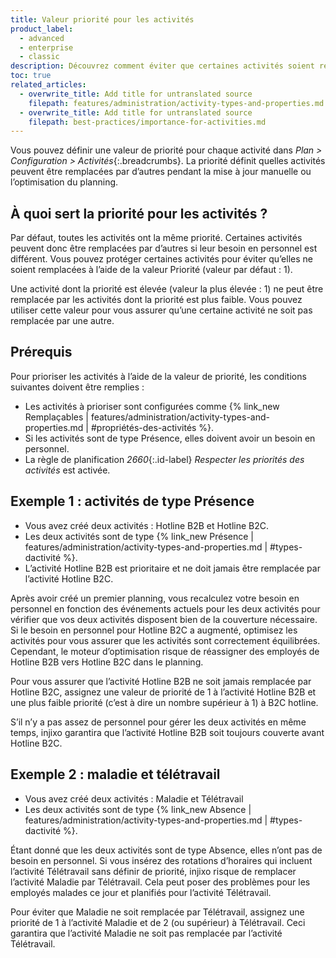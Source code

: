 ```yaml
---
title: Valeur priorité pour les activités
product_label:
  - advanced
  - enterprise
  - classic
description: Découvrez comment éviter que certaines activités soient remplacées par d’autres.
toc: true
related_articles:
  - overwrite_title: Add title for untranslated source
    filepath: features/administration/activity-types-and-properties.md
  - overwrite_title: Add title for untranslated source
    filepath: best-practices/importance-for-activities.md
---
```


Vous pouvez définir une valeur de priorité pour chaque activité dans _Plan > Configuration > Activités_{:.breadcrumbs}.
La priorité définit quelles activités peuvent être remplacées par d’autres pendant la mise à jour manuelle ou l’optimisation du planning.

## À quoi sert la priorité pour les activités&nbsp;?

Par défaut, toutes les activités ont la même priorité. Certaines activités peuvent donc être remplacées par d’autres si leur besoin en personnel est différent. Vous pouvez protéger certaines activités pour éviter qu’elles ne soient remplacées à l’aide de la valeur Priorité (valeur par défaut&nbsp;: 1).

Une activité dont la priorité est élevée (valeur la plus élevée&nbsp;: 1) ne peut être remplacée par les activités dont la priorité est plus faible. Vous pouvez utiliser cette valeur pour vous assurer qu’une certaine activité ne soit pas remplacée par une autre.

## Prérequis

Pour prioriser les activités à l’aide de la valeur de priorité, les conditions suivantes doivent être remplies&nbsp;:

- Les activités à prioriser sont configurées comme {% link_new Remplaçables | features/administration/activity-types-and-properties.md | #propriétés-des-activités %}.
- Si les activités sont de type Présence, elles doivent avoir un besoin en personnel.
- La règle de planification _2660_{:.id-label} _Respecter les priorités des activités_ est activée.

## Exemple 1&nbsp;: activités de type Présence

- Vous avez créé deux activités&nbsp;: Hotline B2B et Hotline B2C.
- Les deux activités sont de type {% link_new Présence | features/administration/activity-types-and-properties.md | #types-dactivité %}.
- L’activité Hotline B2B est prioritaire et ne doit jamais être remplacée par l’activité Hotline B2C.

Après avoir créé un premier planning, vous recalculez votre besoin en personnel en fonction des événements actuels pour les deux activités pour vérifier que vos deux activités disposent bien de la couverture nécessaire. Si le besoin en personnel pour Hotline B2C a augmenté, optimisez les activités pour vous assurer que les activités sont correctement équilibrées. Cependant, le moteur d’optimisation risque de réassigner des employés de Hotline B2B vers Hotline B2C dans le planning.

Pour vous assurer que l’activité Hotline B2B ne soit jamais remplacée par Hotline B2C, assignez une valeur de priorité de 1 à l’activité Hotline B2B et une plus faible priorité (c’est à dire un nombre supérieur à 1) à B2C hotline.

S’il n’y a pas assez de personnel pour gérer les deux activités en même temps, injixo garantira que l’activité Hotline B2B soit toujours couverte avant Hotline B2C.

## Exemple 2&nbsp;: maladie et télétravail

- Vous avez créé deux activités&nbsp;: Maladie et Télétravail
- Les deux activités sont de type {% link_new Absence | features/administration/activity-types-and-properties.md | #types-dactivité %}.

Étant donné que les deux activités sont de type Absence, elles n’ont pas de besoin en personnel. Si vous insérez des rotations d’horaires qui incluent l’activité Télétravail sans définir de priorité, injixo risque de remplacer l’activité Maladie par Télétravail. Cela peut poser des problèmes pour les employés malades ce jour et planifiés pour l’activité Télétravail.

Pour éviter que Maladie ne soit remplacée par Télétravail, assignez une priorité de 1 à l’activité Maladie et de 2 (ou supérieur) à Télétravail. Ceci garantira que l’activité Maladie ne soit pas remplacée par l’activité Télétravail.
